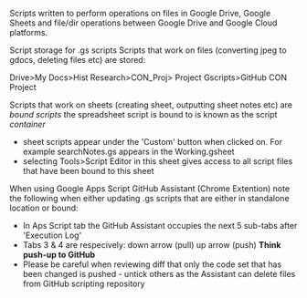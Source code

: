 Scripts written to perform operations on files in Google Drive, Google Sheets and file/dir operations between Google Drive and Google Cloud platforms.

Script storage for .gs scripts 
Scripts that work on files (converting jpeg to gdocs, deleting files etc) are stored: 

Drive>My Docs>Hist Research>CON_Proj> Project Gscripts>GitHub CON Project 


Scripts that work on sheets (creating sheet, outputting sheet notes etc) are *bound scripts* the spreadsheet script is bound to is known as the script *container* 
  - sheet scripts appear under the 'Custom' button when clicked on. For example searchNotes.gs appears in the Working.gsheet
  - selecting Tools>Script Editor in this sheet gives access to all script files that have been bound to this sheet

When using Google Apps Script GitHub Assistant (Chrome Extention) note the following when either updating .gs scripts that are either in standalone location or bound:
  - In Aps Script tab the GitHub Assistant occupies the next 5 sub-tabs after 'Execution Log'
  - Tabs 3 & 4 are respecively: down arrow (pull) up arrow (push) **Think push-up to GitHub**
  - Please be careful when reviewing diff that only the code set that has been changed is pushed - untick others as the Assistant can delete files from GitHub scripting repository 
